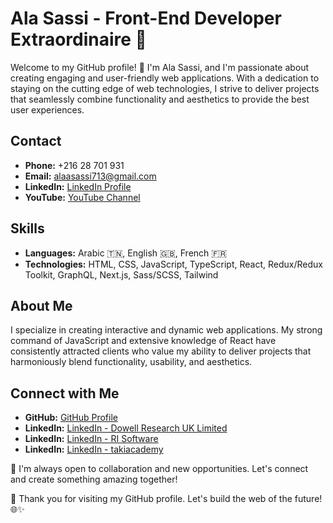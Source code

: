 # Ala Sassi - Front-End Developer Extraordinaire 🚀

Welcome to my GitHub profile! 👋 I'm Ala Sassi, and I'm passionate about creating engaging and user-friendly web applications. With a dedication to staying on the cutting edge of web technologies, I strive to deliver projects that seamlessly combine functionality and aesthetics to provide the best user experiences.

## Contact
- **Phone:** +216 28 701 931
- **Email:** [alaasassi713@gmail.com](mailto:alaasassi713@gmail.com)
- **LinkedIn:** [LinkedIn Profile](https://www.linkedin.com/in/ala-sassi-19a672241/)
- **YouTube:** [YouTube Channel](https://www.youtube.com/@alasassi5889)

## Skills
- **Languages:** Arabic 🇹🇳, English 🇬🇧, French 🇫🇷
- **Technologies:** HTML, CSS, JavaScript, TypeScript, React, Redux/Redux Toolkit, GraphQL, Next.js, Sass/SCSS, Tailwind

## About Me
I specialize in creating interactive and dynamic web applications. My strong command of JavaScript and extensive knowledge of React have consistently attracted clients who value my ability to deliver projects that harmoniously blend functionality, usability, and aesthetics.

## Connect with Me
- **GitHub:** [GitHub Profile](https://github.com/AlaaSassii)
- **LinkedIn:** [LinkedIn - Dowell Research UK Limited](https://www.linkedin.com/company/dowell-research-uk-limited/)
- **LinkedIn:** [LinkedIn - RI Software](https://www.linkedin.com/company/ri-software/mycompany/)
- **LinkedIn:** [LinkedIn - takiacademy](https://www.linkedin.com/company/takiacademy/)

🤝 I'm always open to collaboration and new opportunities. Let's connect and create something amazing together!

🚀 Thank you for visiting my GitHub profile. Let's build the web of the future! 🌐✨
